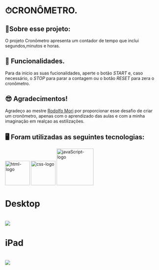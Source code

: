 <h1>⏱CRONÔMETRO.</h1>


## 🎤Sobre esse projeto:

O projeto Cronômetro apresenta um contador de tempo que inclui  segundos,minutos e horas.

## 📖  Funcionalidades.
Para da inicio as suas fucionalidades, aperte o botão *START* e, caso necessário, o *STOP* para parar a contagem ou o  botão *RESET* para zera o cronômetro.

## 😎 Agradecimentos!
Agradeço ao mestre <a href="https://www.github.com/rodolfomori">Rodolfo Mori</a> por proporcionar esse desafio de criar um cronômetro, apenas com o aprendizado das aulas e com a minha imaginação em realçao as estilizações.

## 🖥 Foram utilizadas as seguintes tecnologias:
<img src="https://img.shields.io/badge/HTML-239120?logo=html5&logoColor=white&style=for-the-badge" alt=html-logo width="80px" />
<img src="https://img.shields.io/badge/CSS3-1572B6?style=for-the-badge&logo=css3&logoColor=white"  alt=css-logo  width="80px" />
<img src="https://img.shields.io/badge/JavaScript-F7DF1E?logo=javascript&logoColor=black&style=for-the-badge" alt=javaScript-logo width="120px"  />
<br>
<div>
  <h1>Desktop<h1>
  <img src="https://github.com/sergiopro48/07--Cronometro-Dev-2024/blob/main/assest/Cron%C3%B4metro-Dev-Computador.png?raw=true"/>
    <h1>iPad<h1>
<img src="https://github.com/sergiopro48/07--Cronometro-Dev-2024/blob/main/assest/Cron%C3%B4metro-Dev-Tablat.png?raw=true"/>
</div>

